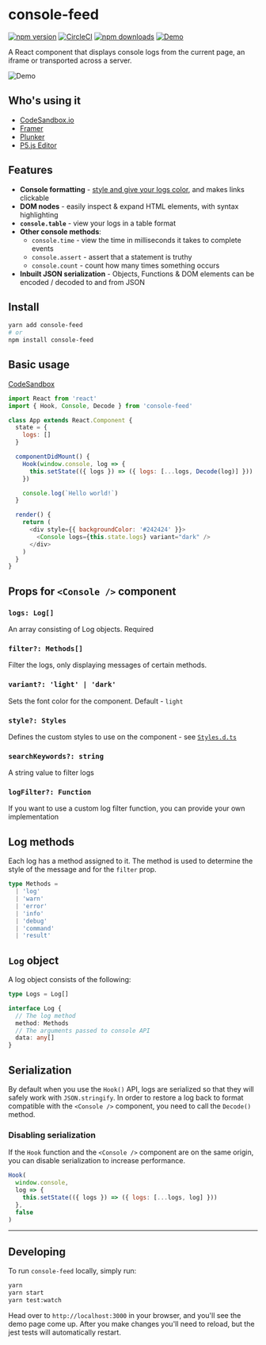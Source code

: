 # console-feed

[![npm version](https://img.shields.io/npm/v/console-feed.svg?style=flat-square)](https://www.npmjs.com/package/console-feed)
[![CircleCI](https://img.shields.io/circleci/project/github/samdenty99/console-feed.svg?style=flat-square)](https://circleci.com/gh/samdenty99/console-feed)
[![npm downloads](https://img.shields.io/npm/dm/console-feed.svg?style=flat-square)](https://www.npmjs.com/package/console-feed)
[![Demo](https://img.shields.io/badge/CodeSandbox-Demo-yellow.svg?style=flat-square)](https://codesandbox.io/s/rl7pk9w2ym)

A React component that displays console logs from the current page, an iframe or transported across a server.

![Demo](https://user-images.githubusercontent.com/13242392/38513414-1bc32870-3c26-11e8-9a8f-0989d2142b1c.png)

## Who's using it

- [CodeSandbox.io](https://codesandbox.io)
- [Framer](https://www.framer.com)
- [Plunker](https://plnkr.co)
- [P5.js Editor](https://editor.p5js.org)

## Features

- **Console formatting** - [style and give your logs color](https://stackoverflow.com/questions/22155879/how-do-i-create-formatted-javascript-console-log-messages), and makes links clickable
- **DOM nodes** - easily inspect & expand HTML elements, with syntax highlighting
- **`console.table`** - view your logs in a table format
- **Other console methods**:
  - `console.time` - view the time in milliseconds it takes to complete events
  - `console.assert` - assert that a statement is truthy
  - `console.count` - count how many times something occurs
- **Inbuilt JSON serialization** - Objects, Functions & DOM elements can be encoded / decoded to and from JSON

## Install

```sh
yarn add console-feed
# or
npm install console-feed
```

## Basic usage

[CodeSandbox](https://codesandbox.io/s/rl7pk9w2ym)

```js
import React from 'react'
import { Hook, Console, Decode } from 'console-feed'

class App extends React.Component {
  state = {
    logs: []
  }

  componentDidMount() {
    Hook(window.console, log => {
      this.setState(({ logs }) => ({ logs: [...logs, Decode(log)] }))
    })

    console.log(`Hello world!`)
  }

  render() {
    return (
      <div style={{ backgroundColor: '#242424' }}>
        <Console logs={this.state.logs} variant="dark" />
      </div>
    )
  }
}
```

## Props for `<Console />` component

### `logs: Log[]`

An array consisting of Log objects. Required

### `filter?: Methods[]`

Filter the logs, only displaying messages of certain methods.

### `variant?: 'light' | 'dark'`

Sets the font color for the component. Default - `light`

### `style?: Styles`

Defines the custom styles to use on the component - see [`Styles.d.ts`](https://github.com/samdenty99/console-feed/blob/master/src/definitions/Styles.d.ts)

### `searchKeywords?: string`

A string value to filter logs

### `logFilter?: Function`

If you want to use a custom log filter function, you can provide your own implementation

## Log methods

Each log has a method assigned to it. The method is used to determine the style of the message and for the `filter` prop.

```ts
type Methods =
  | 'log'
  | 'warn'
  | 'error'
  | 'info'
  | 'debug'
  | 'command'
  | 'result'
```

## `Log` object

A log object consists of the following:

```ts
type Logs = Log[]

interface Log {
  // The log method
  method: Methods
  // The arguments passed to console API
  data: any[]
}
```

## Serialization

By default when you use the `Hook()` API, logs are serialized so that they will safely work with `JSON.stringify`. In order to restore a log back to format compatible with the `<Console />` component, you need to call the `Decode()` method.

### Disabling serialization

If the `Hook` function and the `<Console />` component are on the same origin, you can disable serialization to increase performance.

```js
Hook(
  window.console,
  log => {
    this.setState(({ logs }) => ({ logs: [...logs, log] }))
  },
  false
)
```

---

## Developing

To run `console-feed` locally, simply run:

```bash
yarn
yarn start
yarn test:watch
```

Head over to `http://localhost:3000` in your browser, and you'll see the demo page come up. After you make changes you'll need to reload, but the jest tests will automatically restart.
